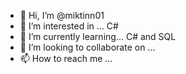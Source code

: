 - 👋 Hi, I’m @miktinn01
- 👀 I’m interested in ... C#
- 🌱 I’m currently learning... C# and SQL
- 💞️ I’m looking to collaborate on ...
- 📫 How to reach me ...

<!---
miktinn01/miktinn01 is a ✨ special ✨ repository because its `README.md` (this file) appears on your GitHub profile.
You can click the Preview link to take a look at your changes.
--->
